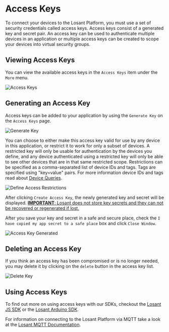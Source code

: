 # Access Keys

To connect your devices to the Losant Platform, you must use a set of security credentials called access keys. Access keys consist of a generated key and secret pair. An access key can be used to authenticate multiple devices in an application or multiple access keys can be created to scope your devices into virtual security groups.

## Viewing Access Keys

You can view the available access keys in the `Access Keys` item under the `More` menu.

![Access Keys](/images/applications/access-keys.png "Access Keys")

## Generating an Access Key

Access keys can be added to your application by using the `Generate Key` on the `Access Keys` page.

![Generate Key](/images/applications/generate-key.png "Generate Key")

You can choose to either make this access key valid for use by any device in this application, or restrict it to work for only a subset of devices. A restricted key will only be usable for authentication by the devices you define, and any device authenticated using a restricted key will only be able to see other devices that are in that same restricted scope. Restrictions can be specified as a comma-separated list of device IDs and tags. Tags are specified using "key=value" pairs. For more information device IDs and tags read about [Device Queries](/devices/device-queries/ "Device Queries").

![Define Access Restrictions](/images/applications/access-restrictions.png "Define Access Restrictions")

After clicking `Create Access Key`, the newly generated key and secret will be displayed. <u>__IMPORTANT__: Losant does not store key secrets and they can not be recovered or regenerated if lost.</u>

After you save your key and secret in a safe and secure place, check the `I have copied my app secret to a safe place` box and click `Close Window`.

![Access Key Generated](/images/applications/access-key-generated.png "Access Key Generated")

## Deleting an Access Key

If you think an access key has been compromised or is no longer needed, you may delete it by clicking on the `delete` button in the access key list.

![Delete Key](/images/applications/delete-key.png "Delete Key")

## Using Access Keys

To find out more on using access keys with our SDKs, checkout the [Losant JS SDK](https://github.com/Losant/losant-sdk-js) or the [Losant Arduino SDK](https://github.com/Losant/losant-sdk-arduino).

For information on connecting to the Losant Platform via MQTT take a look at the [Losant MQTT Documentation](/mqtt/overview).

